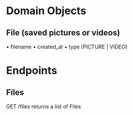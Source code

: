 # Domain Objects

## File (saved pictures or videos)
• filename
• created_at
• type (PICTURE | VIDEO)

# Endpoints

## Files
GET /files returns a list of Files